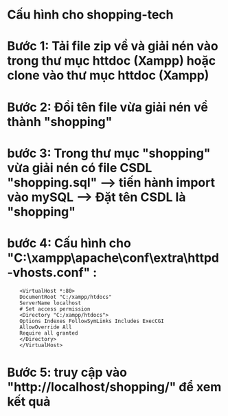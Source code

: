 # Cấu hình cho shopping-tech
# Bước 1: Tải file zip về  và giải nén vào trong thư mục httdoc (Xampp) hoặc clone vào thư mục httdoc (Xampp)
# Bước 2: Đổi tên file vừa giải nén về thành "shopping"
# bước 3: Trong thư mục "shopping" vừa giải nén có file CSDL "shopping.sql" --> tiến hành import vào mySQL --> Đặt tên CSDL là "shopping"
# bước 4: Cấu hình cho  "C:\xampp\apache\conf\extra\httpd-vhosts.conf" :

        <VirtualHost *:80>
        DocumentRoot "C:/xampp/htdocs"
        ServerName localhost
        # Set access permission
        <Directory "C:/xampp/htdocs">
        Options Indexes FollowSymLinks Includes ExecCGI
        AllowOverride All
        Require all granted
        </Directory>
        </VirtualHost>
        
# Bước 5: truy cập vào "http://localhost/shopping/" để xem kết quả

